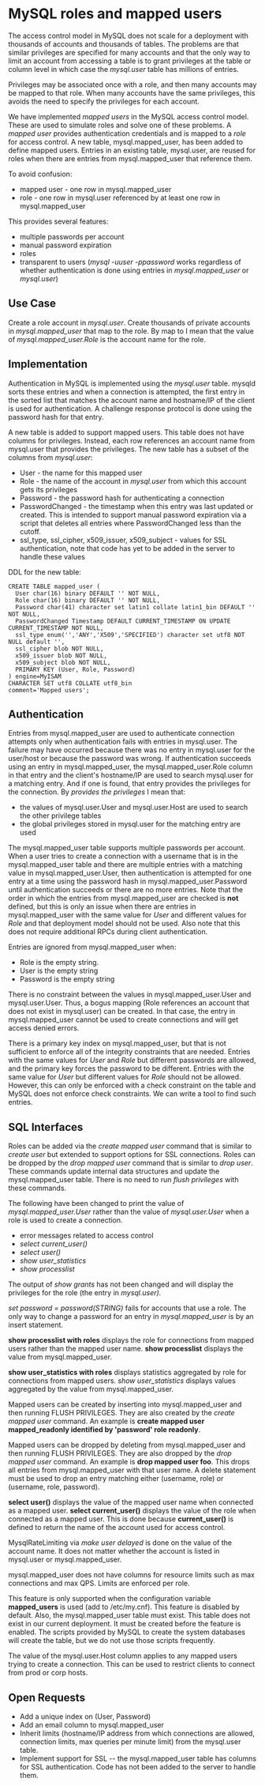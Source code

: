 # MySQL roles and mapped users #

The access control model in MySQL does not scale for a deployment with thousands of accounts and thousands of tables. The problems are that similar privileges are specified for many accounts and that the only way to limit an account from accessing a table is to grant privileges at the table or column level in which case the _mysql.user_ table has millions of entries.

Privileges may be associated once with a role, and then many accounts may be mapped to that role. When many accounts have the same privileges, this avoids the need to specify the privileges for each account.

We have implemented _mapped users_ in the MySQL access control model. These are used to simulate roles and solve one of these problems. A _mapped user_ provides authentication credentials and is mapped to a _role_ for access control. A new table, mysql.mapped\_user, has been added to define mapped users. Entries in an existing table, mysql.user, are reused for roles when there are entries from mysql.mapped\_user that reference them.

To avoid confusion:
  * mapped user - one row in mysql.mapped\_user
  * role - one row in mysql.user referenced by at least one row in mysql.mapped\_user

This provides several features:
  * multiple passwords per account
  * manual password expiration
  * roles
  * transparent to users (_mysql -uuser -ppassword_ works regardless of whether authentication is done using entries in _mysql.mapped\_user_ or _mysql.user_)

## Use Case ##

Create a role account in _mysql.user_. Create thousands of private accounts in _mysql.mapped\_user_ that map to the role. By map to I mean that the value of _mysql.mapped\_user.Role_ is the account name for the role.

## Implementation ##

Authentication in MySQL is implemented using the _mysql.user_ table. mysqld sorts these entries and when a connection is attempted, the first entry in the sorted list that matches the account name and hostname/IP of the client is used for authentication. A challenge response protocol is done using the password hash for that entry.

A new table is added to support mapped users. This table does not have columns for privileges. Instead, each row references an account name from mysql.user that provides the privileges. The new table has a subset of the columns from _mysql.user_:
  * User - the name for this mapped user
  * Role - the name of the account in _mysql.user_ from which this account gets its privileges
  * Password - the password hash for authenticating a connection
  * PasswordChanged - the timestamp when this entry was last updated or created. This is intended to support manual password expiration via a script that deletes all entries where PasswordChanged less than the cutoff.
  * ssl\_type, ssl\_cipher, x509\_issuer, x509\_subject - values for SSL authentication, note that code has yet to be added in the server to handle these values

DDL for the new table:
```
CREATE TABLE mapped_user (
  User char(16) binary DEFAULT '' NOT NULL,
  Role char(16) binary DEFAULT '' NOT NULL,
  Password char(41) character set latin1 collate latin1_bin DEFAULT '' NOT NULL,
  PasswordChanged Timestamp DEFAULT CURRENT_TIMESTAMP ON UPDATE CURRENT_TIMESTAMP NOT NULL,
  ssl_type enum('','ANY','X509','SPECIFIED') character set utf8 NOT NULL default '',
  ssl_cipher blob NOT NULL,
  x509_issuer blob NOT NULL,
  x509_subject blob NOT NULL,
  PRIMARY KEY (User, Role, Password)
) engine=MyISAM
CHARACTER SET utf8 COLLATE utf8_bin
comment='Mapped users';
```

## Authentication ##

Entries from mysql.mapped\_user are used to authenticate connection attempts only when authentication fails with entries in mysql.user. The failure may have occurred because there was no entry in mysql.user for the user/host or because the password was wrong. If authentication succeeds using an entry in mysql.mapped\_user, the mysql.mapped\_user.Role column in that entry and the client's hostname/IP are used to search mysql.user for a matching entry. And if one is found, that entry provides the privileges for the connection. By _provides the privileges_ I mean that:
  * the values of mysql.user.User and mysql.user.Host are used to search the other privilege tables
  * the global privileges stored in mysql.user for the matching entry are used

The mysql.mapped\_user table supports multiple passwords per account. When a user tries to create a connection with a username that is in the mysql.mapped\_user table and there are multiple entries with a matching value in mysql.mapped\_user.User, then authentication is attempted for one entry at a time using the password hash in mysql.mapped\_user.Password until authentication succeeds or there are no more entries. Note that the order in which the entries from mysql.mapped\_user are checked is **not** defined, but this is only an issue when there are entries in mysql.mapped\_user with the same value for _User_ and different values for _Role_ and that deployment model should not be used. Also note that this does not require additional RPCs during client authentication.

Entries are ignored from mysql.mapped\_user when:
  * Role is the empty string.
  * User is the empty string
  * Password is the empty string

There is no constraint between the values in mysql.mapped\_user.User and mysql.user.User.  Thus, a bogus mapping (Role references an account that does not exist in mysql.user) can be created. In that case, the entry in mysql.mapped\_user cannot be used to create connections and will get access denied errors.

There is a primary key index on mysql.mapped\_user, but that is not sufficient to enforce all of the integrity constraints that are needed. Entries with the same values for _User_ and _Role_ but different passwords are allowed, and the primary key forces the password to be different. Entries with the same value for _User_ but different values for _Role_ should not be allowed. However, this can only be enforced with a check constraint on the table and MySQL does not enforce check constraints. We can write a tool to find such entries.

## SQL Interfaces ##

Roles can be added via the _create mapped user_ command that is similar to _create user_ but extended to support options for SSL connections. Roles can be dropped by the _drop mapped user_ command that is similar to _drop user_. These commands update internal data structures and update the mysql.mapped\_user table. There is no need to run _flush privileges_ with these commands.

The following have been changed to print the value of _mysql.mapped\_user.User_ rather than the value of _mysql.user.User_ when a role is used to create a connection.
  * error messages related to access control
  * _select current\_user()_
  * _select user()_
  * _show user\_statistics_
  * _show processlist_

The output of _show grants_ has not been changed and will display the privileges for the role (the entry in _mysql.user)._

_set password = password(STRING)_ fails for accounts that use a role. The only way to change a password for an entry in _mysql.mapped\_user_ is by an insert statement.

**show processlist with roles** displays the role for connections from mapped users rather than the mapped user name. **show processlist** displays the value from mysql.mapped\_user.

**show user\_statistics with roles** displays statistics aggregated by role for connections from mapped users. _show user\_statistics_ displays values aggregated by the value from mysql.mapped\_user.

Mapped users can be created by inserting into mysql.mapped\_user and then running FLUSH PRIVILEGES. They are also created by the _create mapped user_ command. An example is **create mapped user mapped\_readonly identified by 'password' role readonly**.

Mapped users can be dropped by deleting from mysql.mapped\_user and then running FLUSH PRIVILEGES. They are also dropped by the _drop mapped user_ command. An example is **drop mapped user foo**. This drops all entries from mysql.mapped\_user with that user name. A delete statement must be used to drop an entry matching either (username, role) or (username, role, password).

**select user()** displays the value of the mapped user name when connected as a mapped user. **select current\_user()** displays the value of the role when connected as a mapped user. This is done because **current\_user()** is defined to return the name of the account used for access control.

MysqlRateLimiting via _make user delayed_ is done on the value of the account name. It does not matter whether the account is listed in mysql.user or mysql.mapped\_user.

mysql.mapped\_user does not have columns for resource limits such as max connections and max QPS. Limits are enforced per role.

This feature is only supported when the configuration variable **mapped\_users** is used (add to /etc/my.cnf). This feature is disabled by default. Also, the mysql.mapped\_user table must exist. This table does not exist in our current deployment. It must be created before the feature is enabled. The scripts provided by MySQL to create the system databases will create the table, but we do not use those scripts frequently.

The value of the mysql.user.Host column applies to any mapped users trying to create a connection. This can be used to restrict clients to connect from prod or corp hosts.

## Open Requests ##
  * Add a unique index on (User, Password)
  * Add an email column to mysql.mapped\_user
  * Inherit limits (hostname/IP address from which connections are allowed, connection limits, max queries per minute limit) from the mysql.user table.
  * Implement support for SSL -- the mysql.mapped\_user table has columns for SSL authentication. Code has not been added to the server to handle them.